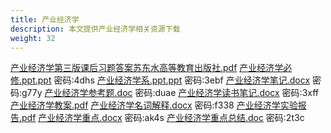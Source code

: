 ```yaml
---
title: 产业经济学
description: 本文提供产业经济学相关资源下载
weight: 32
---
```


[产业经济学第三版课后习题答案苏东水高等教育出版社.pdf](https://wwqk.lanzouq.com/if8j618q7r2h)
[产业经济学必修.ppt.ppt](https://wwqk.lanzouq.com/iub6d18q7r3i) 密码:4dhs
[产业经济学系.ppt.ppt](https://wwqk.lanzouq.com/iceLU18q7r6b) 密码:3ebf
[产业经济学笔记.docx](https://wwqk.lanzouq.com/iVvdH18q7r7c) 密码:g77y
[产业经济学参考题.doc](https://wwqk.lanzouq.com/imzP018q7q9i) 密码:duae
[产业经济学读书笔记.docx](https://wwqk.lanzouq.com/iqGXd18q7qcb) 密码:3xff
[产业经济学教案.pdf](https://wwqk.lanzouq.com/ixYiF18q7qgf)
[产业经济学名词解释.docx](https://wwqk.lanzouq.com/id2mG18q7qih) 密码:f338
[产业经济学实验报告.pdf](https://wwqk.lanzouq.com/iciHS18q7qkj)
[产业经济学重点.docx](https://wwqk.lanzouq.com/izPJF18q7qmb) 密码:ak4s
[产业经济学重点总结.doc](https://wwqk.lanzouq.com/iTxeK18q7qqf) 密码:2t3c